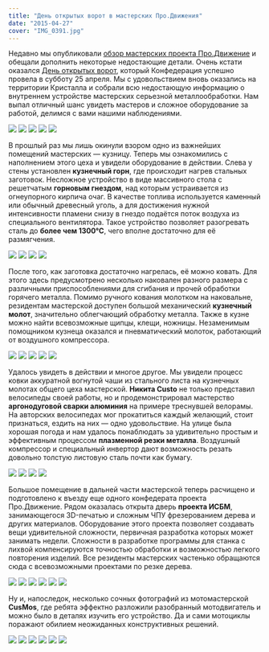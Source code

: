 ```yaml
---
title: "День открытых ворот в мастерских Про.Движения"
date: "2015-04-27"
cover: "IMG_0391.jpg"
---
```


Недавно мы опубликовали [обзор мастерских проекта Про.Движение](/workshop/map/pro-dvizhenie/) и обещали дополнить некоторые недостающие детали. Очень кстати оказался [День открытых ворот](/practice/event/den-otkrytyh-vorot/), который Конфедерация успешно провела в субботу 25 апреля. Мы с удовольствием вновь оказались на территории Кристалла и собрали всю недостающую информацию о внутреннем устройстве мастерских серьезной металлообработки. Нам выпал отличный шанс увидеть мастеров и сложное оборудование за работой, делимся с вами нашими наблюдениями.

![](./images/IMG_0394.jpg)
![](./images/IMG_0419.jpg)
![](./images/IMG_0401.jpg)
![](./images/IMG_0395.jpg)
![](./images/IMG_0396.jpg)

В прошлый раз мы лишь окинули взором одно из важнейших помещений мастерских — кузницу. Теперь мы ознакомились с наполнением этого цеха и увидели оборудование в действии. Слева у стены установлен **кузнечный горн**, где происходит нагрев стальных заготовок. Несложное устройство в виде массивного стола с решетчатым **горновым гнездом**, над которым устраивается из огнеупорного кирпича очаг. В качестве топлива используется каменный или обычный древесный уголь, а для достижения нужной интенсивности пламени снизу в гнездо подаётся поток воздуха из специального вентилятора. Такое устройство позволяет разогревать сталь до **более чем 1300°С**, чего вполне достаточно для её размягчения.

![](./images/IMG_0334.jpg)
![](./images/IMG_0397.jpg)
![](./images/IMG_0398.jpg)
![](./images/IMG_0399.jpg)

После того, как заготовка достаточно нагрелась, её можно ковать. Для этого здесь предусмотрено несколько наковален разного размера с различными приспособлениями для сгибания и прочей обработки горячего металла. Помимо ручного кования молотком на наковальне, резидентам мастерской доступен большой механический **кузнечный молот**, значительно облегчающий обработку металла. Также в кузне можно найти всевозможные щипцы, клещи, ножницы. Незаменимым помощником кузнеца оказался и пневматический молоток, работающий от воздушного компрессора.

![](./images/IMG_0320.jpg)
![](./images/IMG_0418.jpg)
![](./images/IMG_0415.jpg)
![](./images/IMG_0416.jpg)
![](./images/IMG_0417.jpg)

Удалось увидеть в действии и многое другое. Мы увидели процесс ковки аккуратной вогнутой чаши из стального листа на кузнечных молотах общего цеха мастерской. **Никита Custo** не только представил велосипеды своей работы, но и продемонстрировал мастерство **аргонодуговой сварки алюминия** на примере треснувшей велорамы. На авторских велосипедах мог прокатиться каждый желающий, стоит признаться, ездить на них — одно удовольствие. На улице была хорошая погода и нам удалось понаблюдать за удивительно простым и эффективным процессом **плазменной резки металла**. Воздушный компрессор и специальный инвертор дают возможность резать довольно толстую листовую сталь почти как бумагу.

![](./images/IMG_0412.jpg)
![](./images/IMG_0413.jpg)
![](./images/IMG_0414.jpg)
![](./images/IMG_0291.jpg)

Большое помещение в дальней части мастерской теперь расчищено и подготовлено к въезду еще одного конфедерата проекта Про.Движение. Рядом оказалась открыта дверь **проекта ИСБМ**, занимающегося 3D-печатью и сложным ЧПУ фрезерованием дерева и других материалов. Оборудование этого проекта позволяет создавать вещи удивительной сложности, первичная разработка которых может занимать недели. Сложности в разработке программы для станка с лихвой компенсируются точностью обработки и возможностью легкого повторения изделий. Все резиденты мастерских частенько обращаются сюда с всевозможными проектами по резке дерева.

![](./images/IMG_0420.jpg)
![](./images/IMG_0411.jpg)
![](./images/IMG_0409.jpg)
![](./images/IMG_0408.jpg)
![](./images/IMG_0410.jpg)
![](./images/IMG_0298.jpg)

Ну и, напоследок, несколько сочных фотографий из мотомастерской **CusMos**, где ребята эффектно разложили разобранный мотодвигатель и можно было в деталях изучить его устройство. Да и сами мотоциклы поражают обилием неожиданных конструктивных решений.

![](./images/IMG_0402.jpg)
![](./images/IMG_0403.jpg)
![](./images/IMG_0404.jpg)
![](./images/IMG_0405.jpg)
![](./images/IMG_0406.jpg)
![](./images/IMG_0407.jpg)
